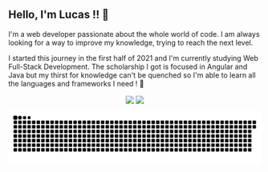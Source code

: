 ## Hello, I'm Lucas !! :wave:


I'm a web developer passionate about the whole world of code. I am always looking for a way to improve my knowledge, trying to reach the next level. 

I started this journey in the first half of 2021 and I'm currently studying Web Full-Stack Development. The scholarship I got is focused in Angular and Java but my thirst for knowledge can't be quenched so I'm able to learn all the languages and frameworks I need ! :rocket:


<div align="center">
  <img align="center" src="https://github-readme-stats.vercel.app/api?username=lucasvg97&theme=radical&show_icons=true"/>
  
  <img align="center" src="https://github-readme-stats.vercel.app/api/top-langs/?username=lucasvg97&theme=radical&show_icons=true"/>
</div>






![snake.gif](https://github.com/LucasVG97/LucasVG97/blob/output/github-contribution-grid-snake.svg)

<!---
LucasVG97/LucasVG97 is a ✨ special ✨ repository because its `README.md` (this file) appears on your GitHub profile.
You can click the Preview link to take a look at your changes.
--->
